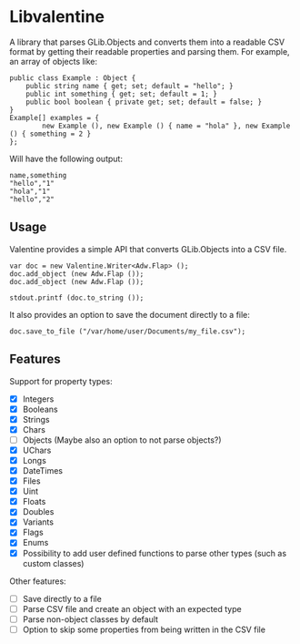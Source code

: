 # Libvalentine

A library that parses GLib.Objects and converts them into a readable CSV format by getting their readable properties and parsing them. For example, an array of objects like:

```vala
public class Example : Object {
    public string name { get; set; default = "hello"; }
    public int something { get; set; default = 1; }
    public bool boolean { private get; set; default = false; }
}
Example[] examples = {
        new Example (), new Example () { name = "hola" }, new Example () { something = 2 }
};
```

Will have the following output:

```csv
name,something
"hello","1"
"hola","1"
"hello","2"
```

## Usage

Valentine provides a simple API that converts GLib.Objects into a CSV file.

```vala
var doc = new Valentine.Writer<Adw.Flap> ();
doc.add_object (new Adw.Flap ());
doc.add_object (new Adw.Flap ());

stdout.printf (doc.to_string ());
```

It also provides an option to save the document directly to a file:
```vala
doc.save_to_file ("/var/home/user/Documents/my_file.csv");
```

## Features

Support for property types:

- [x] Integers
- [x] Booleans
- [x] Strings
- [x] Chars
- [ ] Objects (Maybe also an option to not parse objects?)
- [x] UChars
- [x] Longs
- [X] DateTimes
- [x] Files
- [x] Uint
- [x] Floats
- [x] Doubles
- [X] Variants
- [x] Flags
- [x] Enums
- [x] Possibility to add user defined functions to parse other types (such as custom classes)

Other features:

- [ ] Save directly to a file
- [ ] Parse CSV file and create an object with an expected type
- [ ] Parse non-object classes by default
- [ ] Option to skip some properties from being written in the CSV file
